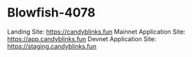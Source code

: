 # Blowfish-4078

Landing Site: https://candyblinks.fun
Mainnet Application Site: https://app.candyblinks.fun
Devnet Application Site: https://staging.candyblinks.fun
